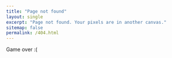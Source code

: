 ```yaml
---
title: "Page not found"
layout: single
excerpt: "Page not found. Your pixels are in another canvas."
sitemap: false
permalink: /404.html
---
```


Game over :(


